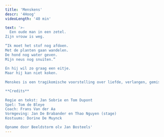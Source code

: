```yaml
---
title: 'Menskens'
descr: '4Hoog'
videoLength: '40 min'

text: '>-
  Een oude man in een zetel.  
Zijn vrouw is weg.  
  
“Ik moet het stof nog afdoen.  
Met de planten gaan wandelen.  
De hond nog water geven.  
Mijn neus nog snuiten.”  
  
En hij wil zo graag een eitje.  
Maar hij kan niet koken.  
  
Menskes is een tragikomische voorstelling over liefde, verlangen, gemis en alleen zijn. Op een speelse manier wordt zowel groot als klein meegesleurd in dit ontroerend verhaal. Jan Sobrie (Antigone, BRONKS, KOPERGIETERY) en Tom Dupont (BRONKS, Antigone) legden apart en samen reeds een heel parcours af in het kindertheater. Ze maken met Tom de Bleye voor het eerst een kleutervoorstelling.

**Credits**  
  
Regie en tekst: Jan Sobrie en Tom Dupont  
Spel: Tom de Bleye  
Coach: Frans Van der Aa  
Vormgeving: Jan De Brabander en Thao Nguyen (stage)  
Kostuums: Dorine De Muynck

Opname door Beeldstorm olv Jan Bosteels'
---
```

